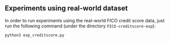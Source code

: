 ## Experiments using real-world dataset

In order to run experiments using the real-world FICO credit score data, just run the following command (under the directory `FICO-creditscore-exp`):

```python
python3 exp_creditscore.py
```
